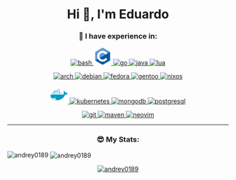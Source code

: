 <h1 align="center">Hi 👋, I'm Eduardo</h1>

<h3 align="center">🌟 I have experience in:</h3>

<p align="center">
    <a href="https://www.gnu.org/software/bash/" target="_blank" rel="noreferrer">
        <img src="https://bashlogo.com/img/symbol/svg/full_colored_light.svg" alt="bash" width="40" height="40"/>
    </a>
    <a href="https://www.cprogramming.com/" target="_blank" rel="noreferrer">
        <img src="https://raw.githubusercontent.com/devicons/devicon/master/icons/c/c-original.svg" alt="c" width="40" height="40"/>
    </a>
    <a href="https://go.dev/" target="_blank" rel="noreferrer">
        <img src="https://www.vectorlogo.zone/logos/golang/golang-icon.svg" alt="go" width="40" height="40"/>
    </a>
    <a href="https://www.java.com/" target="_blank" rel="noreferrer">
        <img src="https://www.vectorlogo.zone/logos/java/java-icon.svg" alt="java" width="40" height="40"/>
    </a>
    <a href="https://www.lua.org/" target="_blank" rel="noreferrer">
        <img src="https://www.vectorlogo.zone/logos/lua/lua-icon.svg" alt="lua" width="40" height="40"/>
    </a>
</p>

<p align="center">
    <a href="https://archlinux.org/" target="_blank" rel="noreferrer">
        <img src="https://www.vectorlogo.zone/logos/archlinux/archlinux-icon.svg" alt="arch" width="40" height="40"/>
    </a>
    <a href="https://www.debian.org/" target="_blank" rel="noreferrer">
        <img src="https://www.vectorlogo.zone/logos/debian/debian-icon.svg" alt="debian" width="40" height="40"/>
    </a>
    <a href="https://fedoraproject.org/" target="_blank" rel="noreferrer">
        <img src="https://upload.wikimedia.org/wikipedia/commons/thumb/4/41/Fedora_icon_%282021%29.svg/512px-Fedora_icon_%282021%29.svg.png" alt="fedora" width="40" height="40"/>
    </a>
    <a href="https://www.gentoo.org/" target="_blank" rel="noreferrer">
        <img src="https://upload.wikimedia.org/wikipedia/commons/4/48/Gentoo_Linux_logo_matte.svg" alt="gentoo" width="40" height="40"/>
    </a>
    <a href="https://www.nixos.org/" target="_blank" rel="noreferrer">
        <img src="https://www.vectorlogo.zone/logos/nixos/nixos-icon.svg" alt="nixos" width="40" height="40"/>
    </a>
</p>

<p align="center">
    <a href="https://www.docker.com/" target="_blank" rel="noreferrer">
        <img src="https://raw.githubusercontent.com/devicons/devicon/6910f0503efdd315c8f9b858234310c06e04d9c0/icons/docker/docker-plain.svg" alt="docker" width="40" height="40"/>
    </a>
    <a href="https://kubernetes.io/" target="_blank" rel="noreferrer">
        <img src="https://www.vectorlogo.zone/logos/kubernetes/kubernetes-icon.svg" alt="kubernetes" width="40" height="40"/>
    </a>
    <a href="https://www.mongodb.com/" target="_blank" rel="noreferrer">
        <img src="https://www.vectorlogo.zone/logos/mongodb/mongodb-icon.svg" alt="mongodb" width="40" height="40"/>
    </a>
    <a href="https://www.postgresql.org/" target="_blank" rel="noreferrer">
        <img src="https://www.vectorlogo.zone/logos/postgresql/postgresql-icon.svg" alt="postgresql" width="40" height="40"/>
    </a>
</p>

<p align="center">
    <a href="https://git-scm.com/" target="_blank" rel="noreferrer">
        <img src="https://www.vectorlogo.zone/logos/git-scm/git-scm-icon.svg" alt="git" width="40" height="40"/>
    </a>
    <a href="https://maven.apache.org/" target="_blank" rel="noreferrer">
        <img src="https://www.vectorlogo.zone/logos/apache_maven/apache_maven-icon.svg" alt="maven" width="40" height="40"/>
    </a>
    <a href="https://neovim.io/" target="_blank" rel="noreferrer">
        <img src="https://www.vectorlogo.zone/logos/neovimio/neovimio-icon.svg" alt="neovim" width="40" height="40"/>
    </a>
</p>

---
<h3 align="center">😎 My Stats:</h3>

<p><img align="left" src="https://github-readme-stats.vercel.app/api/top-langs?username=EduardoSilvaDiniz&show_icons=true&locale=en&layout=compact&theme=github_dark&hide_border=true" alt="andrey0189" /></p>

<p>&nbsp;<img align="center" src="https://github-readme-stats.vercel.app/api?username=EduardoSilvaDiniz&show_icons=true&locale=en&theme=github_dark&hide_border=true" alt="andrey0189" /></p>

<p align="center"> <a href="https://github.com/ryo-ma/github-profile-trophy"><img src="https://github-profile-trophy.vercel.app/?username=EduardoSilvaDiniz&theme=darkhub&column=6&margin-w=15&margin-h=15&no-frame=true&title=MultiLanguage,Stars,Followers,Experience,Repositories,Commits" alt="andrey0189" /></a> </p>


